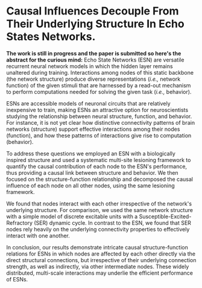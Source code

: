 # Causal Influences Decouple From Their Underlying Structure In Echo States Networks.
**The work is still in progress and the paper is submitted so here's the abstract for the curious mind:**
Echo State Networks (ESN) are versatile recurrent neural network models in which the hidden layer remains unaltered during training. Interactions among nodes of this static backbone (the network structure) produce diverse representations (*i.e.,* network function) of the given stimuli that are harnessed by a read-out mechanism to perform computations needed for solving the given task (*i.e.,* behavior). 

ESNs are accessible models of neuronal circuits that are relatively inexpensive to train, making ESNs an attractive option for neuroscientists studying the relationship between neural structure, function, and behavior. For instance, it is not yet clear how distinctive connectivity patterns of brain networks (structure) support effective interactions among their nodes (function), and how these patterns of interactions give rise to computation (behavior). 

To address these questions we employed an ESN with a biologically inspired structure and used a systematic multi-site lesioning framework to quantify the causal contribution of each node to the ESN's performance, thus providing a causal link between structure and behavior. We then focused on the structure-function relationship and decomposed the causal influence of each node on all other nodes, using the same lesioning framework. 

We found that nodes interact with each other irrespective of the network's underlying structure. For comparison, we used the same network structure with a simple model of discrete excitable units with a Susceptible-Excited-Refractory (SER) dynamic cycle. In contrast to the ESN, we found that SER nodes rely heavily on the underlying connectivity properties to effectively interact with one another. 

In conclusion, our results demonstrate intricate causal structure-function relations for ESNs in which nodes are affected by each other directly via the direct structural connections, but irrespective of their underlying connection strength, as well as indirectly, via other intermediate nodes. These widely distributed, multi-scale interactions may underlie the efficient performance of ESNs.
